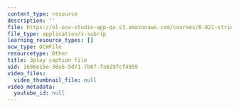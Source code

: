 ```yaml
---
content_type: resource
description: ''
file: https://ol-ocw-studio-app-qa.s3.amazonaws.com/courses/8-821-string-theory-and-holographic-duality-fall-2014/1686e15e30a55d717b6ffa629fcf4959_75zfIar62c.srt
file_type: application/x-subrip
learning_resource_types: []
ocw_type: OCWFile
resourcetype: Other
title: 3play caption file
uid: 1686e15e-30a5-5d71-7b6f-fa629fcf4959
video_files:
  video_thumbnail_file: null
video_metadata:
  youtube_id: null
---
```

